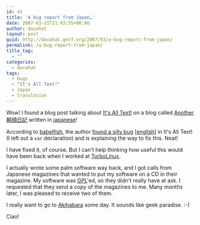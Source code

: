 ```yaml
---
id: 41
title: 'A bug report from Japan…'
date: 2007-03-21T21:43:55+00:00
author: docwhat
layout: post
guid: http://docwhat.gerf.org/2007/03/a-bug-report-from-japan/
permalink: /a-bug-report-from-japan/
title_tag:
  - ""
categories:
  - docwhat
tags:
  - bugs
  - "It's All Text!"
  - Japan
  - translation
---
```

<narf>
Wow!  I found a blog post talking about <a href="http://addons.mozilla.org/firefox/4125">It's All Text!</a> on a blog called <a href="http://d.hatena.ne.jp/nyama/">Another 朝顔日記</a> written in <a href="http://technorati.com/tag/japanese" rel="tag">japanese</a>!

According to <a href="http://babelfish.altavista.com/" rel="tag">babelfish</a>, the author <a href="http://d.hatena.ne.jp/nyama/20070309/1173408162">found a silly bug</a> [<a href="http://babelfish.altavista.com/babelfish/tr?trurl=http%3A%2F%2Fd.hatena.ne.jp%2Fnyama%2F20070309%2F1173408162&lp=ja_en&btnTrUrl=Translate">english</a>] in It's All Text! (I left out a <code>var</code> declaration) and is explaining the way to fix this.  Neat!

I have fixed it, of course.  But I can't help thinking how useful this would have been back when I worked at <a href="http://technorati.com/tag/turbolinux" rel="tag">TurboLinux</a>.

I actually wrote some palm software way back, and I got calls from Japanese magazines that wanted to put my software on a CD in their magazine.  My software was <a href="http://technorati.com/tag/gpl" rel="tag">GPL</a>'ed, so they didn't really have at ask.  I requested that they send a copy of the magazines to me.  Many months later, I was pleased to receive two of them.

I really want to go to <a href="http://en.wikipedia.org/wiki/Akihabara" rel="tag">Akihabara</a> some day.  It sounds like geek paradise. :-)

Ciao!</narf>
